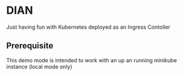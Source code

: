 # DIAN

Just having fun with Kubernetes deployed as an Ingress Contoller

## Prerequisite

This demo mode is intended to work with an up an running minikube instance (local mode only)

